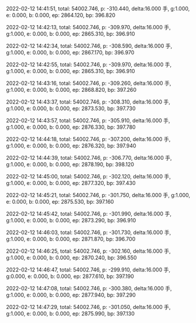 2022-02-12 14:41:51, total: 54002.746, p: -310.440, delta:16.000 手, g:1.000, e: 0.000, b: 0.000, ep: 2864.120, bp: 396.820

2022-02-12 14:42:13, total: 54002.746, p: -309.970, delta:16.000 手, g:1.000, e: 0.000, b: 0.000, ep: 2865.310, bp: 396.910

2022-02-12 14:42:34, total: 54002.746, p: -308.590, delta:16.000 手, g:1.000, e: 0.000, b: 0.000, ep: 2867.170, bp: 396.970

2022-02-12 14:42:55, total: 54002.746, p: -309.970, delta:16.000 手, g:1.000, e: 0.000, b: 0.000, ep: 2865.310, bp: 396.910

2022-02-12 14:43:16, total: 54002.746, p: -309.260, delta:16.000 手, g:1.000, e: 0.000, b: 0.000, ep: 2868.820, bp: 397.260

2022-02-12 14:43:37, total: 54002.746, p: -308.310, delta:16.000 手, g:1.000, e: 0.000, b: 0.000, ep: 2873.530, bp: 397.730

2022-02-12 14:43:57, total: 54002.746, p: -305.910, delta:16.000 手, g:1.000, e: 0.000, b: 0.000, ep: 2876.330, bp: 397.780

2022-02-12 14:44:18, total: 54002.746, p: -307.200, delta:16.000 手, g:1.000, e: 0.000, b: 0.000, ep: 2876.320, bp: 397.940

2022-02-12 14:44:39, total: 54002.746, p: -306.770, delta:16.000 手, g:1.000, e: 0.000, b: 0.000, ep: 2878.190, bp: 398.120

2022-02-12 14:45:00, total: 54002.746, p: -302.120, delta:16.000 手, g:1.000, e: 0.000, b: 0.000, ep: 2877.320, bp: 397.430

2022-02-12 14:45:21, total: 54002.746, p: -301.750, delta:16.000 手, g:1.000, e: 0.000, b: 0.000, ep: 2875.530, bp: 397.160

2022-02-12 14:45:42, total: 54002.746, p: -301.990, delta:16.000 手, g:1.000, e: 0.000, b: 0.000, ep: 2873.290, bp: 396.910

2022-02-12 14:46:03, total: 54002.746, p: -301.730, delta:16.000 手, g:1.000, e: 0.000, b: 0.000, ep: 2871.870, bp: 396.700

2022-02-12 14:46:25, total: 54002.746, p: -302.160, delta:16.000 手, g:1.000, e: 0.000, b: 0.000, ep: 2870.240, bp: 396.550

2022-02-12 14:46:47, total: 54002.746, p: -299.910, delta:16.000 手, g:0.000, e: 0.000, b: 0.000, ep: 2877.610, bp: 397.190

2022-02-12 14:47:08, total: 54002.746, p: -300.380, delta:16.000 手, g:1.000, e: 0.000, b: 0.000, ep: 2877.940, bp: 397.290

2022-02-12 14:47:29, total: 54002.746, p: -301.050, delta:16.000 手, g:1.000, e: 0.000, b: 0.000, ep: 2875.990, bp: 397.130